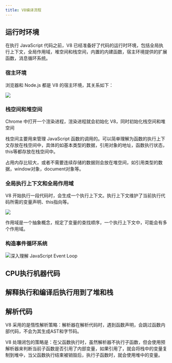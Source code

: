 ```yaml
---
title: V8编译流程
---
```


## 运行时环境

在执行 JavaScript 代码之前，V8 已经准备好了代码的运行时环境，包括全局执行上下文，全局作用域，堆空间和栈空间，内置的内建函数，宿主环境提供的扩展函数，消息循环系统。

### 宿主环境

浏览器和 Node.js 都是 V8 的宿主环境，其关系如下：

![](https://static001.geekbang.org/resource/image/e5/2f/e541d8611b725001509bfcd6797f492f.jpg)

### 栈空间和堆空间

Chrome 中打开一个渲染进程，渲染进程就会初始化 V8，同时初始化栈空间和堆空间

栈空间主要用来管理 JavaScript 函数的调用的。可以简单理解为函数的执行上下文存放在栈空间中，具体的如基本类型的数据，引用对象的地址，函数执行状态，this等都存放在栈空间中。

占用内存比较大，或者不需要连续存储的数据则会放在堆空间，如引用类型的数据，window对象，document对象等。

### 全局执行上下文和全局作用域

V8 开始执行一段代码时，会生成一个执行上下文。执行上下文维护了当前执行代码所需的变量声明、this指向等。

![](https://static001.geekbang.org/resource/image/0b/f5/0b4929e11b49856037ffdcf00508d4f5.jpg)

作用域是一个抽象概念，规定了变量的查找顺序，一个执行上下文中，可能会有多个作用域。

### 构造事件循环系统

![深入理解 JavaScript Event Loop](https://zhuanlan.zhihu.com/p/34229323)

## CPU执行机器代码

## 解释执行和编译后执行用到了堆和栈

## 解析代码

V8 采用的是惰性解析策略：解析器在解析代码时，遇到函数声明，会跳过函数内部代码，不会为其生成AST和字节码。

V8 处理闭包的策略是：在父函数执行时，虽然解析器不执行子函数，但会使用预解析器来判断当前子函数是否引用了内部变量，如果引用了，就会将栈中的变量复制到堆中，当父函数执行结束被销毁后，执行子函数时，就会使用堆中的变量。